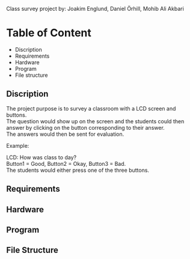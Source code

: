 Class survey project
by: Joakim Englund, Daniel Örhill, Mohib Ali Akbari

# Table of Content
- Discription
- Requirements
- Hardware
- Program
- File structure

## Discription
The project purpose is to survey a classroom with a LCD screen and buttons. <br />
The question would show up on the screen and the students could then answer by clicking on the button corresponding to their answer. <br />
The answers would then be sent for evaluation. <br />

Example:

LCD: How was class to day? <br />
Button1 = Good, Button2 = Okay, Button3 = Bad. <br />
The students would either press one of the three buttons.

## Requirements

## Hardware

## Program

## File Structure

